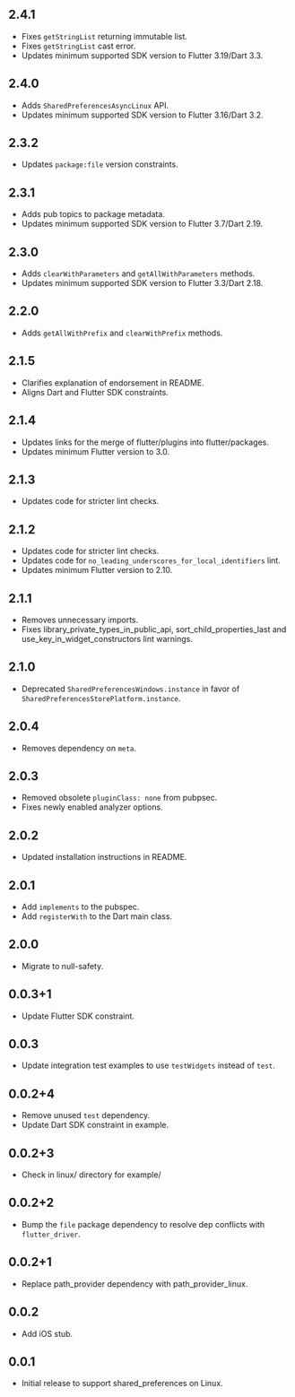 ## 2.4.1

- Fixes `getStringList` returning immutable list.
- Fixes `getStringList` cast error.
- Updates minimum supported SDK version to Flutter 3.19/Dart 3.3.

## 2.4.0

- Adds `SharedPreferencesAsyncLinux` API.
- Updates minimum supported SDK version to Flutter 3.16/Dart 3.2.

## 2.3.2

- Updates `package:file` version constraints.

## 2.3.1

- Adds pub topics to package metadata.
- Updates minimum supported SDK version to Flutter 3.7/Dart 2.19.

## 2.3.0

- Adds `clearWithParameters` and `getAllWithParameters` methods.
- Updates minimum supported SDK version to Flutter 3.3/Dart 2.18.

## 2.2.0

- Adds `getAllWithPrefix` and `clearWithPrefix` methods.

## 2.1.5

- Clarifies explanation of endorsement in README.
- Aligns Dart and Flutter SDK constraints.

## 2.1.4

- Updates links for the merge of flutter/plugins into flutter/packages.
- Updates minimum Flutter version to 3.0.

## 2.1.3

- Updates code for stricter lint checks.

## 2.1.2

- Updates code for stricter lint checks.
- Updates code for `no_leading_underscores_for_local_identifiers` lint.
- Updates minimum Flutter version to 2.10.

## 2.1.1

- Removes unnecessary imports.
- Fixes library_private_types_in_public_api, sort_child_properties_last and use_key_in_widget_constructors
  lint warnings.

## 2.1.0

- Deprecated `SharedPreferencesWindows.instance` in favor of `SharedPreferencesStorePlatform.instance`.

## 2.0.4

- Removes dependency on `meta`.

## 2.0.3

- Removed obsolete `pluginClass: none` from pubpsec.
- Fixes newly enabled analyzer options.

## 2.0.2

- Updated installation instructions in README.

## 2.0.1

- Add `implements` to the pubspec.
- Add `registerWith` to the Dart main class.

## 2.0.0

- Migrate to null-safety.

## 0.0.3+1

- Update Flutter SDK constraint.

## 0.0.3

- Update integration test examples to use `testWidgets` instead of `test`.

## 0.0.2+4

- Remove unused `test` dependency.
- Update Dart SDK constraint in example.

## 0.0.2+3

- Check in linux/ directory for example/

## 0.0.2+2

- Bump the `file` package dependency to resolve dep conflicts with `flutter_driver`.

## 0.0.2+1

- Replace path_provider dependency with path_provider_linux.

## 0.0.2

- Add iOS stub.

## 0.0.1

- Initial release to support shared_preferences on Linux.
